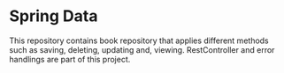 # Spring Data
This repository contains book repository that applies different methods such as saving, deleting, updating and, viewing.
RestController and error handlings are part of this project.
